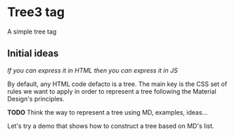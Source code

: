 # Tree3 tag
A simple tree tag

## Initial ideas

_If you can express it in HTML then you can express it in JS_

By default, any HTML code defacto is a tree. The main key is the CSS set of rules we want to apply in order to represent a tree following the Material Design's principles.

__TODO__ Think the way to represent a tree using MD, examples, ideas...

Let's try a demo that shows how to construct a tree based on MD's list.
